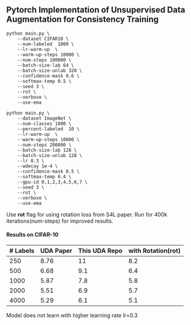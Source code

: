 ## Pytorch Implementation of Unsupervised Data Augmentation for Consistency Training

```
python main.py \
    --dataset CIFAR10 \
    --num-labeled  1000 \
    --lr-warm-up  \
    --warm-up-steps 10000 \
    --num-steps 100000 \
    --batch-size-lab 64 \
    --batch-size-unlab 320 \
    --confidence-mask 0.6 \
    --softmax-temp 0.5 \
    --seed 3 \
    --rot \
    --verbose \
    --use-ema 
```
```
python main.py \
    --dataset ImageNet \
    --num-classes 1000 \
    --percent-labeled  10 \
    --lr-warm-up  \
    --warm-up-steps 10000 \
    --num-steps 200000 \
    --batch-size-lab 128 \
    --batch-size-unlab 128 \
    --lr 0.3 \
    --wdecay 1e-4 \
    --confidence-mask 0.5 \
    --softmax-temp 0.4 \
    --gpu-id 0,1,2,3,4,5,6,7 \
    --seed 3 \
    --rot \
    --verbose \
    --use-ema 
```



Use **rot** flag for using rotation loss from S4L paper.
Run for 400k iterations(num-steps) for improved results.  

#### Results on CIFAR-10

| # Labels                   |  UDA Paper |  This UDA Repo  | with Rotation(rot) |
| -----------------          | ----  | ----- | ---- |
| 250                        | 8.76  | 11    |  8.2 |
| 500                        | 6.68  | 9.1   |  6.4 |
| 1000                       | 5.87  | 7.8   |  5.8 |
| 2000                       | 5.51  | 6.9   |  5.7 |
| 4000                       | 5.29  | 6.1   |  5.1 |

Model does not learn with higher learning rate lr=0.3
